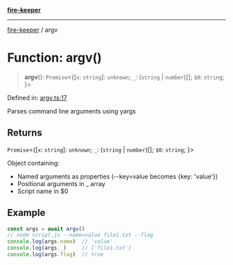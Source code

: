 [**fire-keeper**](../README.md)

***

[fire-keeper](../README.md) / argv

# Function: argv()

> **argv**(): `Promise`\<\{[`x`: `string`]: `unknown`; `_`: (`string` \| `number`)[]; `$0`: `string`; \}\>

Defined in: [argv.ts:17](https://github.com/phonowell/fire-keeper/blob/main/src/argv.ts#L17)

Parses command line arguments using yargs

## Returns

`Promise`\<\{[`x`: `string`]: `unknown`; `_`: (`string` \| `number`)[]; `$0`: `string`; \}\>

Object containing:
- Named arguments as properties (--key=value becomes {key: 'value'})
- Positional arguments in _ array
- Script name in $0

## Example

```ts
const args = await argv()
// node script.js --name=value file1.txt --flag
console.log(args.name)  // 'value'
console.log(args._)     // ['file1.txt']
console.log(args.flag)  // true
```
